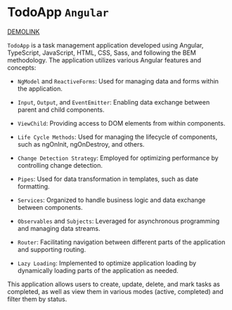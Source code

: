 # TodoApp `Angular`

[DEMOLINK](https://partnersinbahamas.github.io/todo-app--angular/)

`TodoApp` is a task management application developed using Angular, TypeScript, JavaScript, HTML, CSS, Sass, and following the BEM methodology. The application utilizes various Angular features and concepts:

- `NgModel` and `ReactiveForms`: Used for managing data and forms within the application.

- `Input`, `Output`, and `EventEmitter`: Enabling data exchange between parent and child components.

- `ViewChild`: Providing access to DOM elements from within components.

- `Life Cycle Methods`: Used for managing the lifecycle of components, such as ngOnInit, ngOnDestroy, and others.

- `Change Detection Strategy`: Employed for optimizing performance by controlling change detection.

- `Pipes`: Used for data transformation in templates, such as date formatting.

- `Services`: Organized to handle business logic and data exchange between components.

- `Observables` and `Subjects`: Leveraged for asynchronous programming and managing data streams.

- `Router`: Facilitating navigation between different parts of the application and supporting routing.

- `Lazy Loading`: Implemented to optimize application loading by dynamically loading parts of the application as needed.

This application allows users to create, update, delete, and mark tasks as completed, as well as view them in various modes (active, completed) and filter them by status.